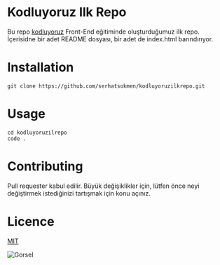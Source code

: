 # Kodluyoruz Ilk Repo 
Bu repo [kodluyoruz](https://kodluyoruz.org/) Front-End eğitiminde oluşturduğumuz ilk repo. İçerisidne bir adet README dosyası, bir adet de index.html barındırıyor.

# Installation 
```
git clone https://github.com/serhatsokmen/kodluyoruzilkrepo.git
```

# Usage 
```
cd kodluyoruzilrepo 
code .
```

# Contributing
Pull requester kabul edilir. Büyük değişiklikler için, lütfen önce neyi değiştirmek istediğinizi tartışmak için konu açınız.


# Licence 
[MIT](https://choosealicense.com/licenses/mit/)




![Gorsel](ekranphotosu.png)


